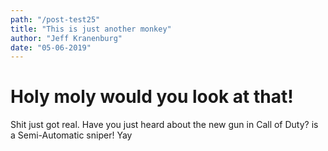 ```yaml
---
path: "/post-test25"
title: "This is just another monkey"
author: "Jeff Kranenburg"
date: "05-06-2019"
---
```


# Holy moly would you look at that!

Shit just got real. Have you just heard about the new gun in Call of Duty? is a Semi-Automatic sniper! Yay
